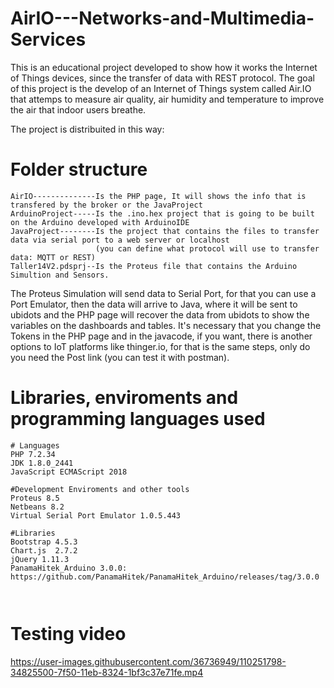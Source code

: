 # AirIO---Networks-and-Multimedia-Services
This is an educational project developed to show how it works the Internet of Things devices, since the transfer of data with REST protocol.
The goal of this project is the develop of an Internet of Things system called Air.IO that attemps to measure air quality, air humidity and 
temperature to improve the air that indoor users breathe.

The project is distribuited in this way:

# Folder structure
``` 
AirIO--------------Is the PHP page, It will shows the info that is transfered by the broker or the JavaProject
ArduinoProject-----Is the .ino.hex project that is going to be built on the Arduino developed with ArduinoIDE
JavaProject--------Is the project that contains the files to transfer data via serial port to a web server or localhost
                   (you can define what protocol will use to transfer data: MQTT or REST)
Taller14V2.pdsprj--Is the Proteus file that contains the Arduino Simultion and Sensors.
```
The Proteus Simulation will send data to Serial Port, for that you can use a Port Emulator, then the data will arrive to Java, where it will be sent to ubidots and the PHP page will recover the data from ubidots to show the variables on the dashboards and tables. It's necessary that you change the Tokens in the PHP page and in the javacode, if you want, there is another options to IoT platforms like thinger.io, for that is the same steps, only do you need the Post link (you can test it with postman).

# Libraries, enviroments and programming languages used
```
# Languages
PHP 7.2.34
JDK 1.8.0_2441
JavaScript ECMAScript 2018

#Development Enviroments and other tools
Proteus 8.5
Netbeans 8.2
Virtual Serial Port Emulator 1.0.5.443

#Libraries
Bootstrap 4.5.3
Chart.js  2.7.2
jQuery 1.11.3
PanamaHitek_Arduino 3.0.0: https://github.com/PanamaHitek/PanamaHitek_Arduino/releases/tag/3.0.0



```
# Testing video
https://user-images.githubusercontent.com/36736949/110251798-34825500-7f50-11eb-8324-1bf3c37e71fe.mp4




